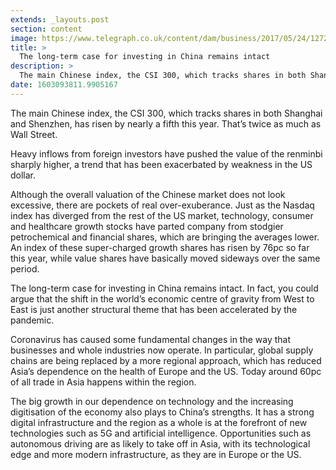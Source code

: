 ```yaml
--- 
extends: _layouts.post 
section: content 
image: https://www.telegraph.co.uk/content/dam/business/2017/05/24/127297528_AFP_A-Chinese-flag-flies-outside-a-residenti_trans_NvBQzQNjv4BqF_LQ6Z2GjSEVEF7R-nCdal08y3c91k9wUaC3xfb4vWg.jpg?impolicy=logo-overlay 
title: > 
  The long-term case for investing in China remains intact 
description: > 
  The main Chinese index, the CSI 300, which tracks shares in both Shanghai and Shenzhen, has risen by nearly a fifth this year.Although the overall valuation of the Chinese market does not look excessive, there are pockets of real over-exuberance.An index of these super-charged growth shares has risen by 76pc so far this year, while value shares have basically moved sideways over the same period.The long-term case for investing in China remains intact.The big growth in our dependence on technology and the increasing digitisation of the economy also plays to China’s strengths. 
date: 1603093811.9905167 
--- 
```

<div><p>The main Chinese index, the CSI 300, which tracks shares in both Shanghai and Shenzhen, has risen by nearly a fifth this year. That&#8217;s twice as much as Wall Street.</p>
<p>Heavy inflows from foreign investors have pushed the value of the renminbi sharply higher, a trend that has been exacerbated by weakness in the US dollar.</p>
<p>Although the overall valuation of the Chinese market does not look excessive, there are pockets of real over-exuberance. Just as the Nasdaq index has diverged from the rest of the US market, technology, consumer and healthcare growth stocks have parted company from stodgier petrochemical and financial shares, which are bringing the averages lower. An index of these super-charged growth shares has risen by 76pc so far this year, while value shares have basically moved sideways over the same period.</p>
<p>The long-term case for investing in China remains intact. In fact, you could argue that the shift in the world&#8217;s economic centre of gravity from West to East is just another structural theme that has been accelerated by the pandemic.</p>
<p>Coronavirus has caused some fundamental changes in the way that businesses and whole industries now operate. In particular, global supply chains are being replaced by a more regional approach, which has reduced Asia&#8217;s dependence on the health of Europe and the US.&#160;Today&#160;around 60pc of all trade in Asia happens within the region.</p>
<p>The big growth in our dependence on technology and the increasing digitisation of the economy also plays to China&#8217;s strengths. It&#160;has a strong digital infrastructure and the region as a whole is at the forefront of new technologies such as 5G and artificial intelligence. Opportunities such as autonomous driving are as likely to take off in Asia, with its technological edge and more modern infrastructure, as they are in Europe or the US.</p>
</div>